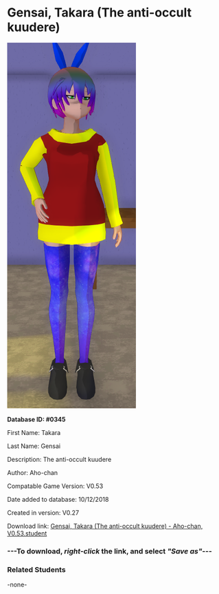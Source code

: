 # Gensai, Takara (The anti-occult kuudere)

<img src="../../Files/Images/Gensai, Takara (The anti-occult kuudere).png" title="Gensai, Takara (The anti-occult kuudere) - Aho-chan, V0.53">

**Database ID: #0345**

First Name: Takara

Last Name: Gensai

Description: The anti-occult kuudere

Author: Aho-chan

Compatable Game Version: V0.53

Date added to database: 10/12/2018

Created in version: V0.27

Download link: <a href="https://raw.githubusercontent.com/Arbiter1223/Daigaku-Gurashi-Custom-Students/master/Files/Student%20Files/Gensai%2C%20Takara%20(The%20anti-occult%20kuudere)%20-%20Aho-chan%2C%20V0.53.student">Gensai, Takara (The anti-occult kuudere) - Aho-chan, V0.53.student</a>

### ---**To download, _right-click_ the link, and select _"Save as"_**---

### Related Students

-none-
